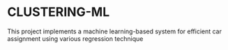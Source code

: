 # CLUSTERING-ML
This project implements a machine learning-based system for efficient car assignment using various regression technique
